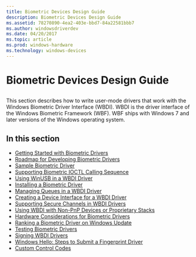 ```yaml
---
title: Biometric Devices Design Guide
description: Biometric Devices Design Guide
ms.assetid: 78270890-4ea2-403e-bbd7-84a22581bbb7
ms.author: windowsdriverdev
ms.date: 04/20/2017
ms.topic: article
ms.prod: windows-hardware
ms.technology: windows-devices
---
```


# Biometric Devices Design Guide


## <span id="ddk_biometric_design_guide_kg"></span><span id="DDK_BIOMETRIC_DESIGN_GUIDE_KG"></span>


This section describes how to write user-mode drivers that work with the Windows Biometric Driver Interface (WBDI). WBDI is the driver interface of the Windows Biometric Framework (WBF). WBF ships with Windows 7 and later versions of the Windows operating system.

## <span id="in_this_section"></span>In this section


-   [Getting Started with Biometric Drivers](getting-started-with-biometric-drivers.md)
-   [Roadmap for Developing Biometric Drivers](roadmap-for-developing-biometric-drivers.md)
-   [Sample Biometric Driver](sample-biometric-driver.md)
-   [Supporting Biometric IOCTL Calling Sequence](supporting-biometric-ioctl-calling-sequence.md)
-   [Using WinUSB in a WBDI Driver](using-winusb-in-a-wbdi-driver.md)
-   [Installing a Biometric Driver](installing-a-biometric-driver.md)
-   [Managing Queues in a WBDI Driver](managing-queues-in-a-wbdi-driver.md)
-   [Creating a Device Interface for a WBDI Driver](creating-a-device-interface-for-a-wbdi-driver.md)
-   [Supporting Secure Channels in WBDI Drivers](supporting-secure-channels-in-wbdi-drivers.md)
-   [Using WBDI with Non-PnP Devices or Proprietary Stacks](using-wbdi-with-non-pnp-devices-or-proprietary-stacks.md)
-   [Hardware Considerations for Biometric Drivers](hardware-considerations-for-biometric-drivers.md)
-   [Ranking a Biometric Driver on Windows Update](ranking-a-biometric-driver-on-windows-update.md)
-   [Testing Biometric Drivers](testing-biometric-drivers.md)
-   [Signing WBDI Drivers](signing-wbdi-drivers.md)
-   [Windows Hello: Steps to Submit a Fingerprint Driver](windows-hello-driver-signing.md)
-   [Custom Control Codes](custom-control-codes.md)

 

 





